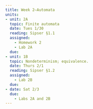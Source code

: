 ```yaml
---
title: Week 2—Automata
units:
- unit: 2A
  topic: Finite automata
  date: Tues 1/30
  reading: Sipser §1.1
  assigned: 
    - Homework 2
    - Lab 2A
  due: 
- unit: 1B
  topic: Nondeterminism; equivalence.
  date: Thurs 2/1
  reading: Sipser §1.2
  assigned: 
    - Lab 2B
  due: 
- date: Sat 2/3
  due: 
    - Labs 2A and 2B
---
```

